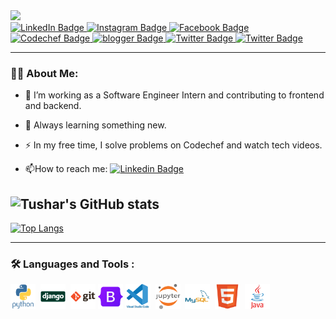 <div id="header" align="left">
  <img src="https://media.giphy.com/media/M9gbBd9nbDrOTu1Mqx/giphy.gif" width="100"/>
</div>
<div id="badges" align="left">
  <a href="https://www.linkedin.com/in/tushar-pangare-1300891b9/">
    <img src="https://img.shields.io/badge/LinkedIn-blue?style=for-the-badge&logo=linkedin&logoColor=white" alt="LinkedIn Badge"/>
  </a>
  <a href="https://www.instagram.com/tushar_pangare/">
    <img src="https://img.shields.io/badge/Instagram-red?style=for-the-badge&logo=Instagram&logoColor=white" alt="Instagram Badge"/>
  </a>
  <a href="https://www.facebook.com/tushar.pangare.16">
    <img src="https://img.shields.io/badge/Facebook-blue?style=for-the-badge&logo=Facebook&logoColor=white" alt="Facebook Badge"/>
  </a>
  <a href="https://www.codechef.com/users/tusharpangare">
    <img src="https://img.shields.io/badge/Codechef-grey?style=for-the-badge&logo=Codechef&logoColor=white" alt="Codechef Badge"/>
  </a>
  <a href="https://tusharpangare.blogspot.com/">
    <img src="https://img.shields.io/badge/Blog-orange?style=for-the-badge&logo=blogger&logoColor=white" alt="blogger Badge"/>
  </a>
  <a href="https://twitter.com/46Comp">
    <img src="https://img.shields.io/badge/Twitter-lightblue?style=for-the-badge&logo=twitter&logoColor=white" alt="Twitter Badge"/>
  </a>
  <a href="https://leetcode.com/tusharpangare/">
    <img src="https://img.shields.io/badge/leetcode-grey?style=for-the-badge&logo=leetcode&logoColor=chocolate" alt="Twitter Badge"/>
  </a>
</div>

---
### :woman_technologist: About Me: 
- :telescope: I’m working as a Software Engineer Intern and contributing to frontend and backend.

- :seedling: Always learning something new.

- :zap: In my free time, I solve problems on Codechef and watch tech videos.

- :mailbox:How to reach me: [![Linkedin Badge](https://img.shields.io/badge/Linkedin-blue?style=flat&logo=Linkedin&logoColor=white)](https://www.linkedin.com/in/tushar-pangare-1300891b9/)


![Tushar's GitHub stats](https://github-readme-stats.vercel.app/api?username=tusharpangare&&theme=synthwave&show_icons=true)
---
[![Top Langs](https://github-readme-stats.vercel.app/api/top-langs/?username=tusharpangare&layout=default)](https://github.com/tusharpangare)

---

### :hammer_and_wrench: Languages and Tools :
<div>
  <img src="https://github.com/devicons/devicon/blob/master/icons/python/python-original-wordmark.svg" title="Python" alt="Python" width="40" height="40"/>&nbsp;
  <img src="https://github.com/devicons/devicon/blob/master/icons/django/django-original.svg"  title="Django" alt="Django" width="40" height="40"/>&nbsp;
  <img src="https://github.com/devicons/devicon/blob/master/icons/git/git-original-wordmark.svg" title="Git" **alt="Git" width="40" height="40"/>
  <img src="https://github.com/devicons/devicon/blob/master/icons/bootstrap/bootstrap-original.svg" title="Bootstrap" **alt="Bootstrap" width="40" height="40"/>
  <img src="https://github.com/devicons/devicon/blob/master/icons/vscode/vscode-original-wordmark.svg" title="VScode" alt="Vscode" width="40" height="40"/>&nbsp;
  <img src="https://github.com/devicons/devicon/blob/master/icons/jupyter/jupyter-original-wordmark.svg" title="Jupyter Notebook" alt="Jupyter" width="40" height="40"/>&nbsp;
  <img src="https://github.com/devicons/devicon/blob/master/icons/mysql/mysql-original-wordmark.svg" title="MySQL"  alt="MySQL" width="40" height="40"/>&nbsp;
  <img src="https://github.com/devicons/devicon/blob/master/icons/html5/html5-original.svg" title="HTML5" alt="HTML" width="40" height="40"/>&nbsp;
  <img src="https://github.com/devicons/devicon/blob/master/icons/java/java-original-wordmark.svg" title="Java" alt="Java" width="40" height="40"/>&nbsp;
</div>

